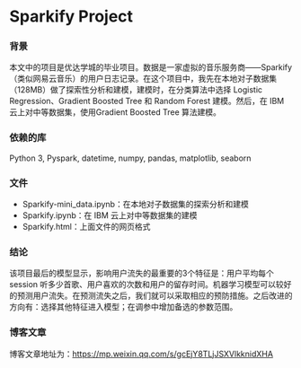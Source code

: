 # Sparkify Project

### 背景
本文中的项目是优达学城的毕业项目。数据是一家虚拟的音乐服务商——Sparkify（类似网易云音乐）的用户日志记录。在这个项目中，我先在本地对子数据集（128MB）做了探索性分析和建模，建模时，在分类算法中选择 Logistic Regression、Gradient Boosted Tree 和 Random Forest 建模。然后，在 IBM 云上对中等数据集，使用Gradient Boosted Tree 算法建模。

### 依赖的库
Python 3, Pyspark, datetime, numpy, pandas, matplotlib, seaborn

### 文件
- Sparkify-mini_data.ipynb：在本地对子数据集的探索分析和建模
- Sparkify.ipynb：在 IBM 云上对中等数据集的建模
- Sparkify.html：上面文件的网页格式

### 结论
该项目最后的模型显示，影响用户流失的最重要的3个特征是：用户平均每个 session 听多少首歌、用户喜欢的次数和用户的留存时间。机器学习模型可以较好的预测用户流失。在预测流失之后，我们就可以采取相应的预防措施。之后改进的方向有：选择其他特征进入模型；在调参中增加备选的参数范围。

### 博客文章
博客文章地址为：https://mp.weixin.qq.com/s/gcEjY8TLjJSXVlkknidXHA





